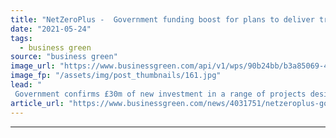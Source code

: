 ```yaml
---
title: "NetZeroPlus -  Government funding boost for plans to deliver tree-planting to an area the size of Devon"
date: "2021-05-24"
tags: 
  - business green
source: "business green"
image_url: "https://www.businessgreen.com/api/v1/wps/90b24bb/b3a85069-4a5b-40f3-b120-f63df609fb6d/2/tree-plant-185x114.jpg"
image_fp: "/assets/img/post_thumbnails/161.jpg"
lead: "
 Government confirms £30m of new investment in a range of projects designed to enhance natural carbon sinks ..."
article_url: "https://www.businessgreen.com/news/4031751/netzeroplus-government-funding-boost-plans-deliver-tree-planting-size-devon"
---
```


---
